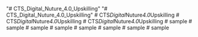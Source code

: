 "# CTS_Digital_Nuture_4.0_Upskilling" 
"# CTS_Digital_Nuture_4.0_Upskilling" 
#   C T S _ D i g i t a l _ N u t u r e _ 4 . 0 _ U p s k i l l i n g  
 #   C T S _ D i g i t a l _ N u t u r e _ 4 . 0 _ U p s k i l l i n g  
 #   C T S _ D i g i t a l _ N u t u r e _ 4 . 0 _ U p s k i l l i n g  
 #   s a m p l e  
 #   s a m p l e  
 #   s a m p l e  
 #   s a m p l e  
 #   s a m p l e  
 #   s a m p l e  
 #   s a m p l e  
 #   s a m p l e  
 